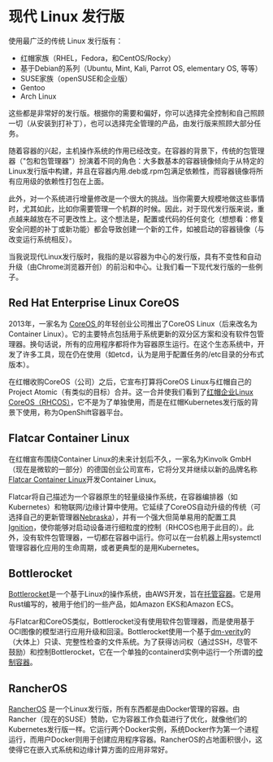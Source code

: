 # 现代 Linux 发行版

使用最广泛的传统 Linux 发行版有：

- 红帽家族（RHEL，Fedora，和CentOS/Rocky）
- 基于Debian的系列（Ubuntu, Mint, Kali, Parrot OS, elementary OS, 等等）
- SUSE家族（openSUSE和企业版）
- Gentoo
- Arch Linux

这些都是非常好的发行版。根据你的需要和偏好，你可以选择完全控制和自己照顾一切（从安装到打补丁），也可以选择完全管理的产品，由发行版来照顾大部分任务。

随着容器的兴起，主机操作系统的作用已经改变。在容器的背景下，传统的包管理器（"包和包管理器"）扮演着不同的角色：大多数基本的容器镜像倾向于从特定的Linux发行版中构建，并且在容器内用.deb或.rpm包满足依赖性，而容器镜像将所有应用级的依赖性打包在上面。

此外，对一个系统进行增量修改是一个很大的挑战。当你需要大规模地做这些事情时，尤其如此，比如你需要管理一个机群的时候。因此，对于现代发行版来说，重点越来越放在不可更改性上。这个想法是，配置或代码的任何变化（想想看：修复安全问题的补丁或新功能）都会导致创建一个新的工件，如被启动的容器镜像（与改变运行系统相反）。

当我说现代Linux发行版时，我指的是以容器为中心的发行版，具有不变性和自动升级（由Chrome浏览器开创）的前沿和中心。让我们看一下现代发行版的一些例子。

## Red Hat Enterprise Linux CoreOS
2013年，一家名为 [CoreOS ](https://en.wikipedia.org/wiki/Container_Linux)的年轻创业公司推出了CoreOS Linux（后来改名为Container Linux）。它的主要特点包括用于系统更新的双分区方案和没有软件包管理器。换句话说，所有的应用程序都将作为容器原生运行。在这个生态系统中，开发了许多工具，现在仍在使用（如etcd，认为是用于配置任务的/etc目录的分布式版本）。

在红帽收购CoreOS（公司）之后，它宣布打算将CoreOS Linux与红帽自己的Project Atomic（有类似的目标）合并。这一合并使我们看到了[红帽企业Linux CoreOS（RHCOS）](https://access.redhat.com/documentation/en-us/openshift_container_platform/4.1/html/architecture/architecture-rhcos)，它不是为了单独使用，而是在红帽Kubernetes发行版的背景下使用，称为OpenShift容器平台。

## Flatcar Container Linux

在红帽宣布围绕Container Linux的未来计划后不久，一家名为Kinvolk GmbH（现在是微软的一部分）的德国创业公司宣布，它将分叉并继续以新的品牌名称[Flatcar Container Linux](https://www.flatcar-linux.org/)开发Container Linux。

Flatcar将自己描述为一个容器原生的轻量级操作系统，在容器编排器（如Kubernetes）和物联网/边缘计算中使用。它延续了CoreOS自动升级的传统（可选择自己的更新管理器[Nebraska](https://kinvolk.io/docs/nebraska/2.4/)），并有一个强大但简单易用的配置工具[Ignition](https://www.flatcar.org/docs/latest/provisioning/ignition/)，使你能够对启动设备进行细粒度的控制（RHCOS也用于此目的）。此外，没有软件包管理器，一切都在容器中运行。你可以在一台机器上用systemctl管理容器化应用的生命周期，或者更典型的是用Kubernetes。

## Bottlerocket

[Bottlerocket](https://github.com/bottlerocket-os/bottlerocket)是一个基于Linux的操作系统，由AWS开发，旨在[托管容器](https://aws.amazon.com/cn/blogs/aws/bottlerocket-open-source-os-for-container-hosting/)。它是用Rust编写的，被用于他们的一些产品，如Amazon EKS和Amazon ECS。

与Flatcar和CoreOS类似，Bottlerocket没有使用软件包管理器，而是使用基于OCI图像的模型进行应用升级和回滚。Bottlerocket使用一个基于[dm-verity](https://gitlab.com/cryptsetup/cryptsetup/-/wikis/DMVerity)的（大体上）只读、完整性检查的文件系统。为了获得访问权（通过SSH，尽管不鼓励）和控制Bottlerocket，它在一个单独的containerd实例中运行一个所谓的[控制容器](https://github.com/bottlerocket-os/bottlerocket-control-container)。

## RancherOS

[RancherOS](https://github.com/rancher/os) 是一个Linux发行版，所有东西都是由Docker管理的容器。由Rancher（现在的SUSE）赞助，它为容器工作负载进行了优化，就像他们的Kubernetes发行版一样。它运行两个Docker实例，系统Docker作为第一个进程运行，而用户Docker则用于创建应用程序容器。RancherOS的占地面积很小，这使得它在嵌入式系统和边缘计算方面的应用非常好。